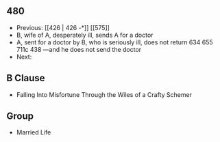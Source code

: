 ## 480
- Previous: [[426 | 426 -*]] [[575]] 
- B, wife of A, desperately ill, sends A for a doctor
- A, sent for a doctor by B, who is seriously ill, does not return 634 655 711c 438 —and he does not send the doctor
- Next: 

## B Clause
- Falling Into Misfortune Through the Wiles of a Crafty Schemer

## Group
- Married Life

